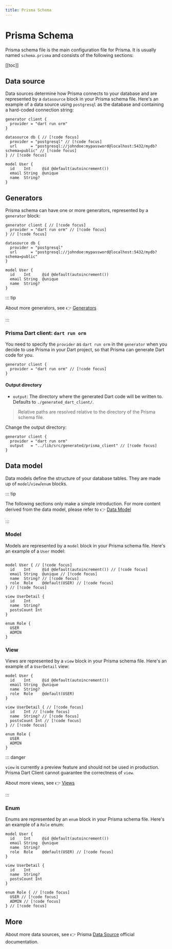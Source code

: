 ```yaml
---
title: Prisma Schema
---
```


# Prisma Schema

Prisma schema file is the main configuration file for Prisma. It is usually named `schema.prisma` and consists of the following sections:

[[toc]]

## Data source

Data sources determine how Prisma connects to your database and are represented by a `datasource` block in your Prisma schema file. Here's an example of a data source using `postgresql` as the database and containing a hard-coded connection string:

```prisma
generator client {
  provider = "dart run orm"
}

datasource db { // [!code focus]
  provider = "postgresql" // [!code focus]
  url      = "postgresql://johndoe:mypassword@localhost:5432/mydb?schema=public" // [!code focus]
} // [!code focus]

model User {
  id    Int     @id @default(autoincrement())
  email String  @unique
  name  String?
}
```

## Generators

Prisma schema can have one or more generators, represented by a `generator` block:

```prisma
generator client { // [!code focus]
  provider = "dart run orm" // [!code focus]
} // [!code focus]

datasource db {
  provider = "postgresql"
  url      = "postgresql://johndoe:mypassword@localhost:5432/mydb?schema=public"
}

model User {
  id    Int     @id @default(autoincrement())
  email String  @unique
  name  String?
}

```

::: tip

About more generators, see 👉 [Generators](https://www.prisma.io/docs/orm/prisma-schema/overview/generators)

:::

### Prisma Dart client: `dart run orm`

You need to specify the `provider` as `dart run orm` in the `generator` when you decide to use Prisma in your Dart project, so that Prisma can generate Dart code for you.

```prisma
generator client {
  provider = "dart run orm" // [!code focus]
}
```

#### Output directory

- `output`: The directory where the generated Dart code will be written to. Defaults to `./generated_dart_client/`.

> Relative paths are resolved relative to the directory of the Prisma schema file.

Change the output directory:

```prisma
generator client {
  provider = "dart run orm"
  output   = "../lib/src/generated/prisma_client" // [!code focus]
}
```

## Data model

Data models define the structure of your database tables. They are made up of `model`/`view`/`enum` blocks.

::: tip

The following sections only make a simple introduction. For more content derived from the data model, please refer to 👉 [Data Model](https://www.prisma.io/docs/orm/prisma-schema/data-model)

:::

### Model

Models are represented by a `model` block in your Prisma schema file. Here's an example of a `User` model:

```prisma

model User { // [!code focus]
  id    Int     @id @default(autoincrement()) // [!code focus]
  email String  @unique // [!code focus]
  name  String? // [!code focus]
  role  Role    @default(USER) // [!code focus]
} // [!code focus]

view UserDetail {
  id    Int
  name  String?
  postsCount Int
}

enum Role {
  USER
  ADMIN
}
```

### View

Views are represented by a `view` block in your Prisma schema file. Here's an example of a `UserDetail` view:

```prisma
model User {
  id    Int     @id @default(autoincrement())
  email String  @unique
  name  String?
  role  Role    @default(USER)
}

view UserDetail { // [!code focus]
  id    Int // [!code focus]
  name  String? // [!code focus]
  postsCount Int // [!code focus]
} // [!code focus]

enum Role {
  USER
  ADMIN
}
```

::: danger

`view` is currently a preview feature and should not be used in production. Prisma Dart Client cannot guarantee the correctness of `view`.

About more views, see 👉 [Views](https://www.prisma.io/docs/orm/prisma-schema/data-model/views)

:::

### Enum

Enums are represented by an `enum` block in your Prisma schema file. Here's an example of a `Role` enum:

```prisma
model User {
  id    Int     @id @default(autoincrement())
  email String  @unique
  name  String?
  role  Role    @default(USER) // [!code focus]
}

view UserDetail {
  id    Int
  name  String?
  postsCount Int
}

enum Role { // [!code focus]
  USER // [!code focus]
  ADMIN // [!code focus]
} // [!code focus]
```

## More

About more data sources, see 👉 Prisma [Data Source](https://www.prisma.io/docs/orm/prisma-schema/overview/data-sources) official documentation.
